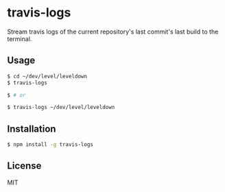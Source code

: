 
# travis-logs

Stream travis logs of the current repository's last commit's last build to the terminal.

## Usage

```bash
$ cd ~/dev/level/leveldown
$ travis-logs

$ # or

$ travis-logs ~/dev/level/leveldown
```

## Installation

```bash
$ npm install -g travis-logs
```

## License

MIT


